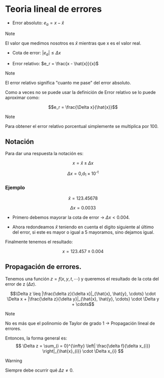 # Teoria lineal de errores

- Error absoluto: $e_a = x - \hat{x}$

> [!NOTE]
> El valor que medimos nosotros es $\hat{x}$ mientras que x es el valor real.

- Cota de error: $|e_a| \leq \Delta x$

- Error relativo: $e_r = \frac{x - \hat{x}}{x}$

> [!NOTE]
> El error relativo significa "cuanto me pase" del error absoluto.

Como a veces no se puede usar la definición de Error relativo se lo puede aproximar como:

$$e_r = \frac{\Delta x}{\hat{x}}$$

> [!NOTE]
> Para obtener el error relativo porcentual simplemente se multiplica por 100.

## Notación

Para dar una respuesta la notación es:

$$x = \hat{x} \pm \Delta x $$

$$\Delta x = 0\text{,d}_{1} \times 10^{\text{-t}}$$

### Ejemplo

$$\hat{x} = 123.45678$$

$$\Delta x = 0.0033$$

- Primero debemos mayorar la cota de error $\rightarrow$ $\Delta x < 0.004$.

- Ahora redondeamos $\hat{x}$ teniendo en cuenta el digito siguiente al último del error, si este es mayor o igual a 5 mayoramos, sino dejamos igual.

Finalmente tenemos el resultado:

$$x = 123.457 \pm 0.004$$

## Propagación de errores.

Tenemos una función $z = f(x, y, t, \cdots)$ y queremos el resultado de la cota del error de z ($\Delta z$).

$$\Delta z \leq |\frac{\delta z}{\delta x}|_{\hat{x}, \hat{y}, \cdots} \cdot \Delta x + |\frac{\delta z}{\delta y}|_{\hat{x}, \hat{y}, \cdots} \cdot \Delta y + \cdots$$

> [!NOTE]
> No es más que el polinomio de Taylor de grado 1 $\rightarrow$ Propagación lineal de errores.

Entonces, la forma general es:
$$
\Delta z = \sum_{i = 0}^{\infty} \left| \frac{\delta f}{\delta x_{i}} \right|_{\hat{x}_{i}} \cdot \Delta x_{i}
$$

> [!WARNING]
> Siempre debe ocurrir qué $\Delta z \neq 0$.

